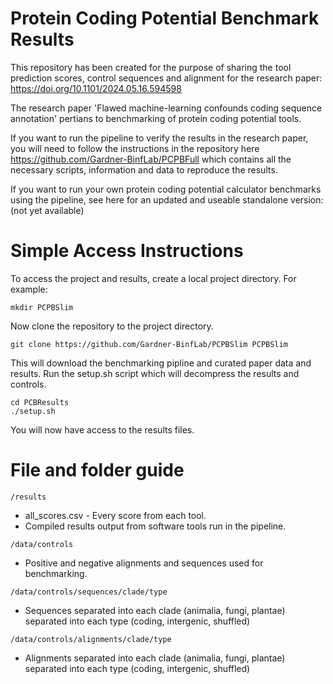 # Protein Coding Potential Benchmark Results

This repository has been created for the purpose of sharing the tool prediction scores, control sequences and alignment for the research paper: https://doi.org/10.1101/2024.05.16.594598

The research paper 'Flawed machine-learning confounds coding sequence annotation' pertians to benchmarking of protein coding potential tools.

If you want to run the pipeline to verify the results in the research paper, you will need to follow the instructions in the repository here https://github.com/Gardner-BinfLab/PCPBFull which contains all the necessary scripts, information and data to reproduce the results.

If you want to run your own protein coding potential calculator benchmarks using the pipeline, see here for an updated and useable standalone version:(not yet available)


# Simple Access Instructions

To access the project and results, create a local project directory. For example:
```
mkdir PCPBSlim
```

Now clone the repository to the project directory.
```
git clone https://github.com/Gardner-BinfLab/PCPBSlim PCPBSlim
```

This will download the benchmarking pipline and curated paper data and results.
Run the setup.sh script which will decompress the results and controls.
```
cd PCBResults
./setup.sh
```

You will now have access to the results files.


# File and folder guide
```
/results
```
- all_scores.csv - Every score from each tool.
- Compiled results output from software tools run in the pipeline.
```
/data/controls
```
- Positive and negative alignments and sequences used for benchmarking.
```
/data/controls/sequences/clade/type
```
- Sequences separated into each clade (animalia, fungi, plantae) separated into each type (coding, intergenic, shuffled)
```
/data/controls/alignments/clade/type
```
- Alignments separated into each clade (animalia, fungi, plantae) separated into each type (coding, intergenic, shuffled)